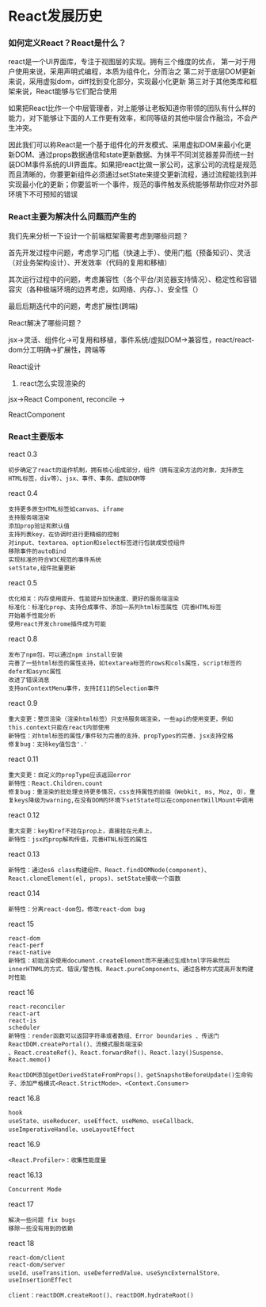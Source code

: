 # React发展历史

### 如何定义React？React是什么？
react是一个UI界面库，专注于视图层的实现。拥有三个维度的优点，
第一对于用户使用来说，采用声明式编程，本质为组件化，分而治之
第二对于底层DOM更新来说，采用虚拟dom，diff找到变化部分，实现最小化更新
第三对于其他类库和框架来说，React能够与它们配合使用

如果把React比作一个中层管理者，对上能够让老板知道你带领的团队有什么样的能力，对下能够让下面的人工作更有效率，和同等级的其他中层合作融洽，不会产生冲突。

因此我们可以称React是一个基于组件化的开发模式、采用虚拟DOM来最小化更新DOM、通过props数据通信和state更新数据、为抹平不同浏览器差异而统一封装DOM事件系统的UI界面库。如果把react比做一家公司，这家公司的流程是规范而且清晰的，你要更新组件必须通过setState来提交更新流程，通过流程能找到并实现最小化的更新；你要监听一个事件，规范的事件触发系统能够帮助你应对外部环境下不可预知的错误

### React主要为解决什么问题而产生的

我们先来分析一下设计一个前端框架需要考虑到哪些问题？

首先开发过程中问题，考虑学习门槛（快速上手）、使用门槛（预备知识）、灵活（对业务架构设计）、开发效率（代码的复用和移植）

其次运行过程中的问题，考虑兼容性（各个平台/浏览器支持情况）、稳定性和容错容灾（各种极端环境的边界考虑，如网络、内存、）、安全性（）

最后后期迭代中的问题，考虑扩展性(跨端)

React解决了哪些问题？

jsx->灵活、组件化->可复用和移植，事件系统/虚拟DOM->兼容性，react/react-dom分工明确->扩展性，跨端等

React设计
1. react怎么实现渲染的

jsx->React Component,
reconcile ->

ReactComponent


### React主要版本

react 0.3
```
初步确定了react的运作机制，拥有核心组成部分，组件（拥有渲染方法的对象，支持原生HTML标签，div等）、jsx、事件、事务、虚拟DOM等
```
react 0.4
```
支持更多原生HTML标签如canvas、iframe
支持服务端渲染
添加prop验证和默认值
支持列表key，在协调时进行更精细的控制
对input、textarea、option和select标签进行包装成受控组件
移除事件的autoBind
实现标准的符合W3C规范的事件系统
setState,组件批量更新
```
react 0.5
```
优化相关：内存使用提升、性能提升加快速度、更好的服务端渲染
标准化：标准化prop、支持合成事件、添加一系列html标签属性（完善HTML标签
开始着手性能分析
使用react开发chrome插件成为可能
```
react 0.8
```
发布了npm包，可以通过npm install安装
完善了一些html标签的属性支持，如textarea标签的rows和cols属性，script标签的defer和async属性
改进了错误消息
支持onContextMenu事件，支持IE11的Selection事件
```
react 0.9
```
重大变更：整页渲染（渲染html标签）只支持服务端渲染，一些api的使用变更，例如this.context只能在react内部使用
新特性：对html标签的属性/事件较为完善的支持、propTypes的完善、jsx支持空格
修复bug：支持key值包含'.'
```
react 0.11
```
重大变更：自定义的propType应该返回error
新特性：React.Children.count
修复bug：重渲染的批处理支持更多情况，css支持属性的前缀（Webkit, ms, Moz, O），重复keys降级为warning,在没有DOM的环境下setState可以在componentWillMount中调用
```
react 0.12
```
重大变更：key和ref不挂在prop上，直接挂在元素上，
新特性：jsx的prop解构传值，完善HTNL标签的属性
```
react 0.13
```
新特性：通过es6 class构建组件、React.findDOMNode(component)、React.cloneElement(el, props)、setState接收一个函数
```
react 0.14
```
新特性：分离react-dom包，修改react-dom bug
```
react 15
```
react-dom
react-perf
react-native
新特性：初始渲染使用document.createElement而不是通过生成html字符串然后innerHTNML的方式、错误/警告栈、React.pureComponents、通过各种方式提高开发构建时性能
```
react 16
```
react-reconciler
react-art
react-is
scheduler
新特性：render函数可以返回字符串或者数组、Error boundaries 、传送门ReactDOM.createPortal()、流模式服务端渲染
、React.createRef()、React.forwardRef()、React.lazy()Suspense、React.memo()

ReactDOM添加getDerivedStateFromProps()、getSnapshotBeforeUpdate()生命钩子、添加严格模式<React.StrictMode>、<Context.Consumer>
```

react 16.8
```
hook
useState、useReducer、useEffect、useMemo、useCallback、useImperativeHandle、useLayoutEffect

```
react 16.9
```
<React.Profiler>：收集性能度量
```
react 16.13
```
Concurrent Mode

```

react 17
```
解决一些问题 fix bugs
移除一些没有用到的依赖
```

react 18
```
react-dom/client
react-dom/server
useId、useTransition、useDeferredValue、useSyncExternalStore、useInsertionEffect

client：reactDOM.createRoot()、reactDOM.hydrateRoot()
```